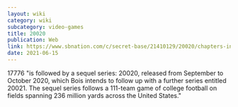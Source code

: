 ```yaml
---
layout: wiki
category: wiki
subcategory: video-games
title: 20020
publication: Web
link: https://www.sbnation.com/c/secret-base/21410129/20020/chapters-index
date: 2021-06-15
---
```


17776 "is followed by a sequel series: 20020, released from September to October 2020, which Bois intends to follow up with a further series entitled 20021. The sequel series follows a 111-team game of college football on fields spanning 236 million yards across the United States."
